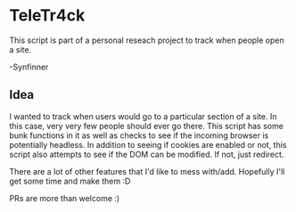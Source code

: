 # TeleTr4ck

This script is part of a personal reseach project to track when people open a site. 

-Synfinner 

## Idea

I wanted to track when users would go to a particular section of a site. In this case, very very few people should ever go there. This script has some bunk functions in it as well as checks to see if the incoming browser is potentially headless. In addition to seeing if cookies are enabled or not, this script also attempts to see if the DOM can be modified. If not, just redirect. 

There are a lot of other features that I'd like to mess with/add. Hopefully I'll get some time and make them :D 

PRs are more than welcome :) 